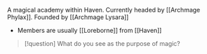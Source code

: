 
A magical academy within Haven. 
Currently headed by [[Archmage Phylax]].
Founded by [[Archmage Lysara]]

* Members are usually [[Loreborne]] from [[Haven]] 
> [!question] What do you see as the purpose of magic?
